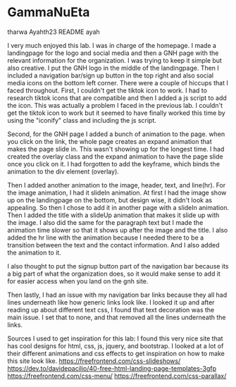 # GammaNuEta

tharwa
Ayahth23
README ayah

I very much enjoyed this lab. I was in charge of the homepage. I made a landingpage for the logo and social media and then a GNH page with the relevant information for the organization. 
I was trying to keep it simple but also creative. I put the GNH logo in the middle of the landingpage. Then I included a navigation bar/sign up button in the top right and also social media icons on the bottom left corner. There were a couple of hiccups that I faced throughout. 
First, I couldn't get the tiktok icon to work. I had to research tiktok icons that are compatible and then I added a js script to add the icon. This was actually a problem I faced in the previous lab. I couldn't get the tiktok icon to work but it seemed to have finally worked this time by using the "iconify" class and including the js script. 
<span class="iconify" data-icon="ion:logo-tiktok"></span>
 <script src="https://code.iconify.design/2/2.0.3/iconify.min.js"></script>

Second, for the GNH page I added a bunch of animation to the page. when you click on the link, the whole page creates an expand animation that makes the page slide in. This wasn't showing up for the longest time. I had created the overlay class and the expand animation to have the page slide once you click on it. I had forgotten to add the keyframe, which binds the animation to the div element (overlay). 

Then I added another animation to the image, header, text, and line(hr). For the image animation, I had it slideIn animation. At first I had the image show up on the landingpage on the bottom, but design wise, it didn't look as appealing. So then I chose to add it in another page with a slideIn animation. Then I added the title with a slideUp animation that makes it slide up with the image. I also did the same for the paragraph text but I made the animation time slower so that it shows up after the image and the title. I also added the hr line with the animation because I needed there to be a transition between the text and the contact information. And I also added the animation to it. 

I also thought to put the signup button part of the navigation bar because its a big part of what the organization does, so it would make sense to add it for easier access when you land on the gnh site.

Then lastly, I had an issue with my navigation bar links because they all had lines underneath like how generic links look like. I looked it up and after reading up about different text css, I found that text decoration was the main issue. I set that to none, and that removed all the lines underneath the links.

Sources I used to get inspiration for this lab: 
I found this very nice site that has cool designs for html, css, js, jquery, and bootstrap. 
I looked at a lot of their different animations and css effects to get inspiration on how to make this site look like.
https://freefrontend.com/css-slideshows/
https://dev.to/davidepacilio/40-free-html-landing-page-templates-3gfp
https://freefrontend.com/css-menu/
https://freefrontend.com/css-parallax/
